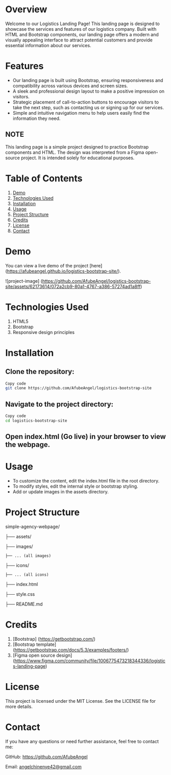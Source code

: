 # Overview

Welcome to our Logistics Landing Page! This landing page is designed to showcase the services and features of our logistics company. 
Built with HTML and Bootstrap components, our landing page offers a modern and visually appealing interface 
to attract potential customers and provide essential information about our services.

# Features

- Our landing page is built using Bootstrap, ensuring responsiveness and compatibility across various devices and screen sizes.
- A sleek and professional design layout to make a positive impression on visitors.
- Strategic placement of call-to-action buttons to encourage visitors to take the next step, such as contacting us or signing up for our services.
- Simple and intuitive navigation menu to help users easily find the information they need.

## NOTE
This landing page is a simple project designed to practice Bootstrap components and HTML. The design was interpreted from a Figma open-source project. It is intended solely for educational purposes.

# Table of Contents
1. [Demo](#demo)
2. [Technologies Used](#technologies-used)
3. [Installation](#installation)
4. [Usage](#usage)
5. [Project Structure](#project-structure)
6. [Credits](#credits)
7. [License](#license)
8. [Contact](#contact)

# Demo
You can view a live demo of the project [here] (https://afubeangel.github.io/logistics-bootstrap-site/).

![project-image] (https://github.com/AfubeAngel/logistics-bootstrap-site/assets/62173614/072a2cb9-80a1-4767-a386-57274ad1a8ff)


# Technologies Used
1. HTML5
2. Bootstrap
3. Responsive design principles


# Installation

## Clone the repository:

```bash
Copy code
git clone https://github.com/AfubeAngel/logistics-bootstrap-site
```

## Navigate to the project directory:

```bash
Copy code
cd logistics-bootstrap-site
```

## Open index.html (Go live) in your browser to view the webpage.

# Usage
- To customize the content, edit the index.html file in the root directory.
- To modify styles, edit the internal style or bootstrap styling.
- Add or update images in the assets directory.


# Project Structure

simple-agency-webpage/

├── assets/

  ├── images/

    ├── ... (all images)

  ├── icons/

    ├── ... (all icons)

├── index.html

├── style.css

├── README.md

# Credits
1. [Bootstrap] (https://getbootstrap.com/)
2. [Bootstrap template] (https://getbootstrap.com/docs/5.3/examples/footers/)
3. [Figma open source design] (https://www.figma.com/community/file/1006775473218344336/logistics-landing-page)

# License
This project is licensed under the MIT License. See the LICENSE file for more details.

# Contact
If you have any questions or need further assistance, feel free to contact me:

GitHub: https://github.com/AfubeAngel

Email: angelchinenye42@gmail.com
